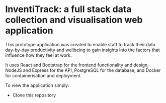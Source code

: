 # InventiTrack: a full stack data collection and visualisation web application

This prototype application was created to enable staff to track their data day-by-day productivity and wellbeing to gain insights into the factors that influence how they feel at work.

It uses React and Bootstrap for the frontend functionality and design, NodeJS and Express for the API, PostgreSQL for the database, and Docker for containerisation and deployment.

To view the application simply:
* Clone this repository
